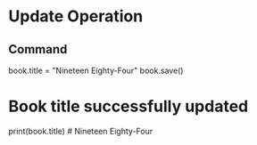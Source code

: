 # Update Operation

## Command

book.title = "Nineteen Eighty-Four"
book.save()

# Book title successfully updated

print(book.title) # Nineteen Eighty-Four
